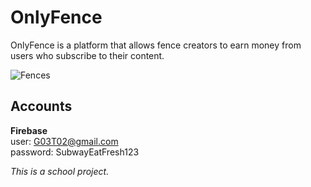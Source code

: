# OnlyFence
OnlyFence is a platform that allows fence creators to earn money from users who subscribe to their content.  

![Fences](https://cdn.vox-cdn.com/thumbor/NXI3rAC_jN7zEcdUbBM4K6bbBPM=/0x0:3000x2000/1200x0/filters:focal(0x0:3000x2000):no_upscale()/cdn.vox-cdn.com/uploads/chorus_asset/file/21760265/iStock_598783266.jpg)

## Accounts
**Firebase**    
user: G03T02@gmail.com  
password: SubwayEatFresh123  






*This is a school project.*
